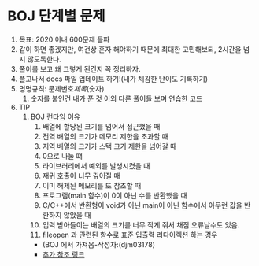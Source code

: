 # BOJ 단계별 문제

1. 목표: 2020 이내 600문제 돌파
1. 같이 하면 좋겠지만, 여건상 혼자 해야하기 때문에 최대한 고민해보되, 2시간을 넘지 않도록한다.
1. 풀이를 보고 왜 그렇게 된건지 꼭 정리하자.
1. 풀고나서 docs 파일 업데이트 하기!(내가 체감한 난이도 기록하기)
1. 명명규칙: 문제번호*제목*(숫자)
    1. 숫자를 붙인건 내가 푼 것 이외 다른 풀이들 보며 연습한 코드
1. TIP
    1. BOJ 런타임 이유 
        1. 배열에 할당된 크기를 넘어서 접근했을 때
        2. 전역 배열의 크기가 메모리 제한을 초과할 때
        3. 지역 배열의 크기가 스택 크기 제한을 넘어갈 때
        4. 0으로 나눌 떄
        5. 라이브러리에서 예외를 발생시켰을 때
        6. 재귀 호출이 너무 깊어질 때
        7. 이미 해제된 메모리를 또 참조할 때
        8. 프로그램(main 함수)이 0이 아닌 수를 반환했을 때
        9. C/C++에서 반환형이 void가 아닌 main이 아닌 함수에서 아무런 값을 반환하지 않았을 때
        10. 입력 받아들이는 배열의 크기를 너무 작게 줘서 채점 오류날수도 있음.
        11. fileopen 과 관련된 함수로 표준 입출력 리다이렉션 하는 경우
        - (BOJ 에서 가져옴-작성자:(djm03178)
        - [추가 참조 링크](https://www.secmem.org/blog/2020/09/19/rte/)
